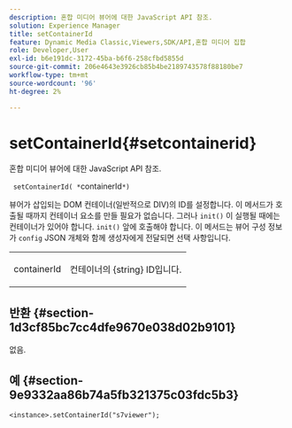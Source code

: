 ```yaml
---
description: 혼합 미디어 뷰어에 대한 JavaScript API 참조.
solution: Experience Manager
title: setContainerId
feature: Dynamic Media Classic,Viewers,SDK/API,혼합 미디어 집합
role: Developer,User
exl-id: b6e191dc-3172-45ba-b6f6-258cfbd5855d
source-git-commit: 206e4643e3926cb85b4be2189743578f88180be7
workflow-type: tm+mt
source-wordcount: '96'
ht-degree: 2%

---
```


# setContainerId{#setcontainerid}

혼합 미디어 뷰어에 대한 JavaScript API 참조.

` setContainerId( *`containerId`*)`

뷰어가 삽입되는 DOM 컨테이너(일반적으로 DIV)의 ID를 설정합니다. 이 메서드가 호출될 때까지 컨테이너 요소를 만들 필요가 없습니다. 그러나 `init()` 이 실행될 때에는 컨테이너가 있어야 합니다. `init()` 앞에 호출해야 합니다. 이 메서드는 뷰어 구성 정보가 `config` JSON 개체와 함께 생성자에게 전달되면 선택 사항입니다.

<table id="table_896DFF34A68A403DB93A6D597461A573"> 
 <tbody> 
  <tr> 
   <td colname="col1"> <p> <span class="codeph"> <span class="varname"> containerId  </span> </span> </p> </td> 
   <td colname="col2"> <p> <span class="codeph"> 컨테이너의 {string}  </span> ID입니다. </p> </td> 
  </tr> 
 </tbody> 
</table>

## 반환 {#section-1d3cf85bc7cc4dfe9670e038d02b9101}

없음.

## 예 {#section-9e9332aa86b74a5fb321375c03fdc5b3}

```
<instance>.setContainerId("s7viewer");
```
